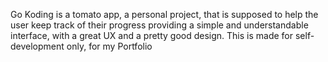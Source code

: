 Go Koding is a tomato app, a personal project, that is supposed to help the user
keep track of their progress providing a simple and understandable interface,
with a great UX and a pretty good design.
This is made for self-development only, for my Portfolio
